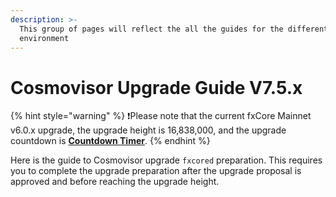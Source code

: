 ```yaml
---
description: >-
  This group of pages will reflect the all the guides for the different
  environment
---
```


# Cosmovisor Upgrade Guide V7.5.x

{% hint style="warning" %}
❗️Please note that the current fxCore Mainnet v6.0.x upgrade, the upgrade height is 16,838,000, and the upgrade countdown is [**Countdown Timer**](https://pundiscan.io/fxcore/block/countdown/16838000?chainId=fxcore).
{% endhint %}

Here is the guide to Cosmovisor upgrade `fxcored` preparation. This requires you to complete the upgrade preparation after the upgrade proposal is approved and before reaching the upgrade height.
